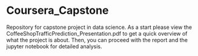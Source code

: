 # Coursera_Capstone
Repository for capstone project in data science.
As a start please view the CoffeeShopTrafficPrediction_Presentation.pdf to get a quick overview of what the project is about. Then, you can proceed with the report and the jupyter notebook for detailed analysis.

